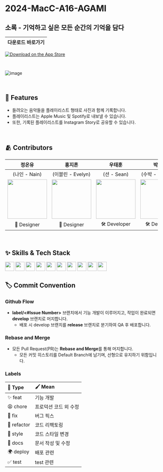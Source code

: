 # 2024-MacC-A16-AGAMI

## 소록 - 기억하고 싶은 모든 순간의 기억을 담다

<div>

|다운로드 바로가기|
|:---:|
[![Download on the App Store](https://developer.apple.com/assets/elements/badges/download-on-the-app-store.svg)](https://apps.apple.com/kr/app/%EC%86%8C%EB%A1%9D/id6736941716)

</div>

<br>

![image](https://github.com/user-attachments/assets/04a2d787-c02e-4817-af23-a0d89330ccb7)

<br>


## :pushpin: Features

- 들려오는 음악들을 플레이리스트 형태로 사진과 함께 기록합니다.
- 플레이리스트는 Apple Music 및 Spotify로 내보낼 수 있습니다.
- 또한, 기록된 플레이리스트를 Instagram Story로 공유할 수 있습니다.

<br>

## :people_hugging: Contributors

|정온유|홍지흔|우태훈|박현수|허예강|최서연|
|:---:|:---:|:---:|:---:|:---:|:---:|
|(나인 - Nain)|(이블린 - Evelyn)|(션 - Sean)|(수박 - Soopark)|(라프 - Raf)|(구리스 - Guryss)|
|<img src="https://github.com/user-attachments/assets/40130ed1-a3cf-4614-ad73-a09def7919a2" width="130" >|<img src="https://github.com/user-attachments/assets/8cd9e191-7c12-40d7-a999-bdffe2a68ca3" width="130">|<img src="https://github.com/user-attachments/assets/013ba835-a72e-4c16-aba6-d6e68f83335d" width="130">|<img src="https://github.com/user-attachments/assets/5dcc4366-924d-4ef5-a96b-f82a8066bc3d" width="130">|<img src="https://github.com/user-attachments/assets/31c568b9-028d-4fa2-900a-3135a8cfd746" width="130">|<img src="https://github.com/user-attachments/assets/e0883004-7389-4d72-b060-6ef5c78d593e" width="130">|
|🎨 Designer|🎨 Designer|🛠️ Developer|🛠️ Developer|🛠️ Developer|🛠️ Developer|

<br>

## :sparkles: Skills & Tech Stack

<img src="https://img.shields.io/badge/Swift-FA7343?style=flat&logo=Swift&logoColor=white" height="30"/> 
<img src="https://img.shields.io/badge/SwiftUI-FF9E0F?style=flat&logo=Swift&logoColor=white" height="30"/> 
<img src="https://img.shields.io/badge/SwiftLint-2179EE?style=flat&logo=swift&logoColor=white" height="30"/>
<img src="https://img.shields.io/badge/ShazamKit-0087D1?style=flat&logo=shazam&logoColor=white" height="30"/> 
<img src="https://img.shields.io/badge/MusicKit-FF3366?style=flat&logo=applemusic&logoColor=white" height="30"/> 
<img src="https://img.shields.io/badge/Spotify%20SDK-1DB954?style=flat&logo=spotify&logoColor=white" height="30"/>
<img src="https://img.shields.io/badge/Firebase Authentication-FFCA28?style=flat&logo=firebase&logoColor=white" height="30"/> 
<img src="https://img.shields.io/badge/Firestore-DD2C00?style=flat&logo=firebase&logoColor=white" height="30"/> 
<img src="https://img.shields.io/badge/SwiftData-FA7343?style=flat&logo=swift&logoColor=white" height="30"/>
<img src="https://img.shields.io/badge/Tuist-36404A?style=flat&logoColor=white" height="30"/>

<br>

## 🏷 Commit Convention

### Github Flow
- **label/<#Issue Number>** 브랜치에서 기능 개발이 이루어지고, 작업이 완료되면 **develop** 브랜치로 머지합니다.
    - 배포 시 develop 브랜치를 **release** 브랜치로 분기하여 QA 후 배포합니다.

### **Rebase and Merge**
- 모든 Pull Request(PR)는 **Rebase and Merge**를 통해 머지합니다.  
    - 모든 커밋 히스토리를 Default Branch에 남기며, 선형으로 유지하기 위함입니다.

### **Labels**
|📌 Type|🖌️ Mean|
|:---|:---|
|✨ feat|기능 개발|
|😩 chore|프로덕션 코드 외 수정|
|🐞 fix|버그 픽스|
|🔨 refactor|코드 리팩토링|
|🥰 style|코드 스타일 변경|
|📃 docs|문서 작성 및 수정|
|🌍 deploy|배포 관련|
|✅ test|test 관련|

<br>
